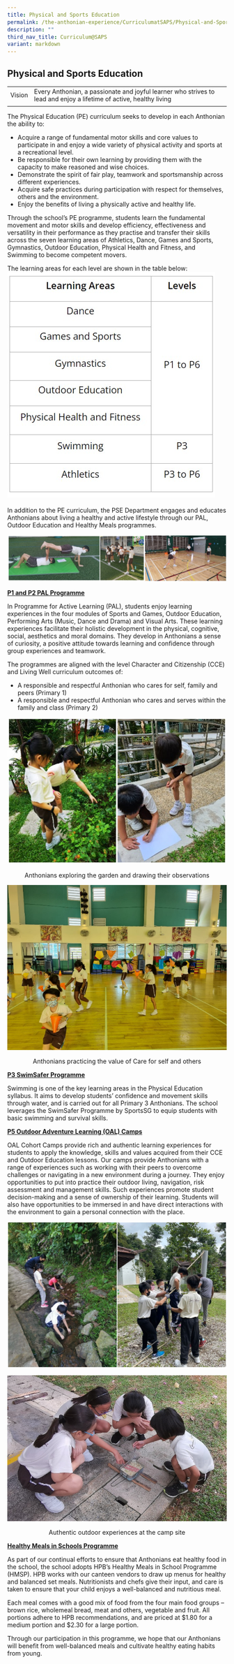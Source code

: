 ```yaml
---
title: Physical and Sports Education
permalink: /the-anthonian-experience/CurriculumatSAPS/Physical-and-Sports-Education/
description: ""
third_nav_title: Curriculum@SAPS
variant: markdown
---
```

## Physical and Sports Education  

|  |  | 
| -------- | -------- | 
Vision     |  Every Anthonian, a passionate and joyful learner who strives to lead and enjoy a lifetime of active, healthy living 
| | | 


The Physical Education (PE) curriculum seeks to develop in each Anthonian the ability to:

*   Acquire a range of fundamental motor skills and core values to participate in and enjoy a wide variety of physical activity and sports at a recreational level.
*   Be responsible for their own learning by providing them with the capacity to make reasoned and wise choices.&nbsp;
*   Demonstrate the spirit of fair play, teamwork and sportsmanship across different experiences.&nbsp;
*   Acquire safe practices during participation with respect for themselves, others and the environment.&nbsp;&nbsp;
*   Enjoy the benefits of living a physically active and healthy life.

Through the school’s PE programme, students learn the fundamental movement and motor skills and develop efficiency, effectiveness and versatility in their performance as they practise and transfer their skills across the seven learning areas of Athletics, Dance, Games and Sports, Gymnastics, Outdoor Education, Physical Health and Fitness, and Swimming to become competent movers.

The learning areas for each level are shown in the table below:
<img src="/images/PE.jpg" style="width:auto">
<br><br>
In addition to the PE curriculum, the PSE Department engages and educates Anthonians about living a healthy and active lifestyle through our PAL, Outdoor Education and Healthy Meals programmes.

![](/images/2023/image%20(16).jpg)

**<u>P1 and P2 PAL Programme</u>**

In Programme for Active Learning (PAL), students enjoy learning experiences in the four modules of Sports and Games, Outdoor Education, Performing Arts (Music, Dance and Drama) and Visual Arts. These learning experiences facilitate their holistic development in the physical, cognitive, social, aesthetics and moral domains. They develop in Anthonians a sense of curiosity, a positive attitude towards learning and confidence through group experiences and teamwork.

  

The programmes are aligned with the level Character and Citizenship (CCE) and Living Well curriculum outcomes of:

*   A responsible and respectful Anthonian who cares for self, family and peers (Primary 1)
*   A responsible and respectful Anthonian who cares and serves within the family and class (Primary 2)

![](/images/2023/image%20(17).jpg)

<center>Anthonians exploring the garden and drawing their observations</center>

![](/images/2023/image009.png)

<center>Anthonians practicing the value of Care for self and others</center>

**<u>P3 SwimSafer Programme</u>**

  

Swimming is one of the key learning areas in the Physical Education syllabus. It aims to develop students’ confidence and movement skills through water, and is carried out for all Primary 3 Anthonians. The school leverages the SwimSafer Programme by SportsSG to equip students with basic swimming and survival skills.&nbsp;

**<u>P5 Outdoor Adventure Learning (OAL) Camps</u>**

  

OAL Cohort Camps provide rich and authentic learning experiences for students to apply the knowledge, skills and values acquired from their CCE and Outdoor Education lessons. Our camps provide Anthonians with a range of experiences such as working with their peers to overcome challenges or navigating in a new environment during a journey. They enjoy opportunities to put into practice their outdoor living, navigation, risk assessment and management skills. Such experiences promote student decision-making and a sense of ownership of their learning. Students will also have opportunities to be immersed in and have direct interactions with the environment to gain a personal connection with the place.

![](/images/2023/image%20(18).jpg)

![](/images/2023/image013.jpeg)

<center>Authentic outdoor experiences at the camp site</center>

**<u>Healthy Meals in Schools Programme</u>**

As part of our continual efforts to ensure that Anthonians eat healthy food in the school, the school adopts HPB’s Healthy Meals in School Programme (HMSP). HPB works with our canteen vendors to draw up menus for healthy and balanced set meals. Nutritionists and chefs give their input, and care is taken to ensure that your child enjoys a well-balanced and nutritious meal.&nbsp;&nbsp;

Each meal comes with a good mix of food from the four main food groups – brown rice, wholemeal bread, meat and others, vegetable and fruit. All portions adhere to HPB recommendations, and are priced at $1.80 for a medium portion and $2.30 for a large portion.

Through our participation in this programme, we hope that our Anthonians will benefit from well-balanced meals and cultivate healthy eating habits from young.
